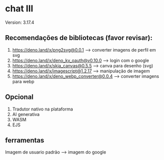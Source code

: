 ﻿# chat Ⅲ

Version: 3.17.4

## Recomendações de bibliotecas (favor revisar):

1. https://deno.land/x/png2svg@0.0.1 --> converter imagens de perfil em svg
2. https://deno.land/x/deno_kv_oauth@v0.10.0 --> login com o google
3. https://deno.land/x/skia_canvas@0.5.5 --> canva para desenho (svg)
4. https://deno.land/x/imagescript@1.2.17 --> manipulação de imagem
5. https://deno.land/x/deno_webp_converter@0.0.4 --> converter imagens para webp

## Opcional

1. Tradutor nativo na plataforma
2. AI generativa
3. WASM
4. EJS

## ferramentas

Imagem de usuario padrão --> imagem do google
